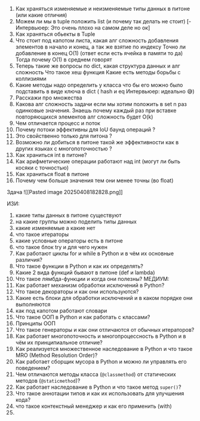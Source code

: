 1. Как храняться изменяемые и неизменяемые типы данных в питоне (или какие отличия)
2. Можем ли мы в tuple положить list (и почему так делать не стоит) [-Интервьюер: Это очень плохо на самом деле но ок]
3. Как храняться обьекты в Tuple
4. Что стоит под капотом листа, какая алг сложность добавления элементов в начало и конец,  а так же взятие по индексу
Точно ли добавление в конец  O(1) (ответ если есть ячейка в памяти то да)
Тогда почему O(1) в среднем говорят
5. Теперь такие же вопросы по dict, какая структура данных и алг сложность
Что такое хеш функция 
Какие есть методы борьбы с коллизиями 
6. Какие методы надо определить у класса что бы его можно было подставить в виде ключа в  dict (  hash и eq Интервьюер: идеально 😅)
7. Расскажи про множества 
8. Какова алг сложность задачи если мы хотим положить в set n раз одинковые значения.
Знаешь почему каждый раз при вставке повторяющихся элементов алг сложность будет O(k) 
9. Чем отличается процесс и поток 
10. Почему потоки эффективны для IoU баунд операций ?
11. Это свойственно только для питона ?
12. Возможно ли добиться в питоне такой же эффективности как в других языках с многопоточностью ?
13. Как храниться int в питоне? 
14. Как арифметические операции работают над int (могут ли быть косяки с точностью)
15. Как храниться float в питоне
16. Почему чем больше значения тем они менее точны (во float)


Здача
![[Pasted image 20250408182828.png]]

ИЗИ:
1.  какие типы данных в питоне существуют
2. на какие группы можно поделить типы данных
3. какие изменяемые а какие нет
4. что такое итераторы
5. какие условные операторы есть в питоне 
6. что такое блок try и для чего нужен
7. Как работают циклы for и while в Python и в чём их основные различия?
8. Что такое функции в Python и как их определять?
9. Какие 2 вида функций бывают в питоне (def  и  lambda)
10. Что такое лямбда-функции и когда они полезны?
МЕДИУМ:
11. Как работает механизм обработки исключений в Python?
12. Что такое декораторы и как они используются?
13. Какие есть блоки для обработки исключений и в каком порядке они выполняются
14. как под капотом работают словари 
15. Что такое ООП в Python и как работать с классами?
16. Принципы ООП
17. Что такое генераторы и как они отличаются от обычных итераторов?
18. Как работает многопоточность и многопроцессность в Python и в чём их принципиальное отличие?
19. Как реализуется множественное наследование в Python и что такое MRO (Method Resolution Order)?
20. Как работает сборщик мусора в Python и можно ли управлять его поведением?
21. Чем отличаются методы класса (`@classmethod`) от статических методов (`@staticmethod`)?
22. Как работает наследование в Python и что такое метод `super()`?
23. Что такое аннотации типов и как их использовать для улучшения кода?
24. что такое контекстный менеджер и как его применить (with)
25. 
